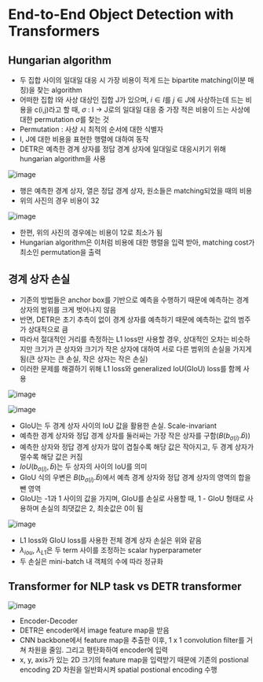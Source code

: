 # End-to-End Object Detection with Transformers

## Hungarian algorithm

- 두 집합 사이의 일대일 대응 시 가장 비용이 적게 드는 bipartite matching(이분 매칭)을 찾는 algorithm
- 어떠한 집합 I와 사상 대상인 집합 J가 있으며, $i \in I$를 $j \in J$에 사상하는데 드는 비용을 c(i,j)라고 할 때, $\sigma$ : I -> J로의 일대일 대응 중 가장 적은 비용이 드는 사상에 대한 permutation $\sigma$를 찾는 것
- Permutation : 사상 시 최적의 순서에 대한 식별자
- I, J에 대한 비용을 표현한 행렬에 대하여 동작
- DETR은 예측한 경계 상자를 정답 경계 상자에 일대일로 대응시키기 위해 hungarian algorithm을 사용

![image](https://github.com/as9786/ComputerVision/assets/80622859/7f9bb088-7ce4-4613-b16d-515e701b4941)

- 행은 예측한 경계 상자, 열은 정답 경계 상자, 원소들은 matching되었을 때의 비용
- 위의 사진의 경우 비용이 32

![image](https://github.com/as9786/ComputerVision/assets/80622859/df8b8ebd-9a0d-4123-bff7-dcb3eb725470)

- 한편, 위의 사진의 경우에는 비용이 12로 최소가 됨
- Hungarian algorithm은 이처럼 비용에 대한 행렬을 입력 받아, matching cost가 최소인 permutation을 출력

## 경계 상자 손실

- 기존의 방법들은 anchor box를 기반으로 예측을 수행하기 때문에 예측하는 경계 상자의 범위를 크게 벗어나지 않음
- 반면, DETR은 초기 추측이 없이 경계 상자를 예측하기 때문에 예측하는 값의 범주가 상대적으로 큼
- 따라서 절대적인 거리를 측정하는 L1 loss만 사용할 경우, 상대적인 오차는 비슷하지만 크기가 큰 상자와 크기가 작은 상자에 대하여 서로 다른 범위의 손실을 가지게 됨(큰 상자는 큰 손실, 작은 상자는 작은 손실)
- 이러한 문제를 해결하기 위해 L1 loss와 generalized IoU(GIoU) loss를 함께 사용

![image](https://github.com/as9786/ComputerVision/assets/80622859/eb96b8a9-64ea-4874-b343-227918402e6c)

![image](https://github.com/as9786/ComputerVision/assets/80622859/5c58cfe2-adde-4d96-9e1f-029e134161f0)

- GIoU는 두 경계 상자 사이의 IoU 값을 활용한 손실. Scale-invariant
- 예측한 경계 상자와 정답 경계 상자를 둘러싸는 가장 작은 상자를 구함($B(b_{\sigma (i)}.\hat b)$)
- 예측한 상자와 정답 경계 상자가 많이 겹칠수록 해당 값은 작아지고, 두 경계 상자가 멀수록 해당 값은 커짐
- $IoU(b_{\sigma (i)},\hat b)$는 두 상자의 사이의 IoU를 의미
- GIoU 식의 우변은 $B(b_{\sigma (i)}.\hat b)$에서 예측 경계 상자와 정답 경계 상자의 영역의 합을 뺀 영역
- GIoU는 -1과 1 사이의 값을 가지며, GIoU를 손실로 사용할 때, 1 - GIoU 형태로 사용하며 손실의 최댓값은 2, 최솟값은 0이 됨

![image](https://github.com/as9786/ComputerVision/assets/80622859/2130027e-4e06-4537-870f-ac6751b917f5)

- L1 loss와 GIoU loss를 사용한 전체 경계 상자 손실은 위와 같음
- $\lambda_{iou}$, $\lambda_{L1}$은 두 term 사이를 조정하는 scalar hyperparameter
- 두 손실은 mini-batch 내 객체의 수에 따라 정규화

## Transformer for NLP task vs DETR transformer

![image](https://github.com/as9786/ComputerVision/assets/80622859/958f2978-f17f-4ede-ad04-d4eddde12632)

- Encoder-Decoder
- DETR은 encoder에서 image feature map을 받음
- CNN backbone에서 feature map을 추출한 이후, 1 x 1 convolution filter를 거쳐 차원을 줄임. 그리고 평탄화하여 encoder에 입력
- x, y, axis가 있는 2D 크기의 feature map을 입력받기 때문에 기존의 postional encoding 2D 차원을 일반화시켜 spatial postional encoding 수행



